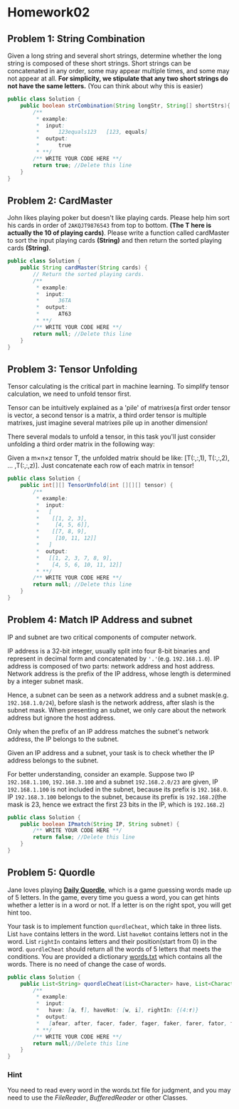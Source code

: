 # Homework02

## Problem 1: String Combination

Given a long string and several short strings, determine whether the long string is composed of these short strings. Short strings can be concatenated in any order, some may appear multiple times, and some may not appear at all. **For simplicity, we stipulate that any two short strings do not have the same letters.** (You can think about why this is easier)

```java
public class Solution {  
    public boolean strCombination(String longStr, String[] shortStrs){
        /**
         * example:
         *  input:
         *      123equals123   [123, equals]
         *  output:
         *      true
         * **/
        /** WRITE YOUR CODE HERE **/
        return true; //Delete this line
    }
}
```

## Problem 2: CardMaster

John likes playing poker but doesn't like playing cards. Please help him sort his cards in order of `2AKQJT9876543`  from top to bottom. **(The T here is actually the 10 of playing cards)**.
Please write a function called cardMaster to sort the input playing cards **(String)** and then return the sorted playing cards **(String)**.

```java
public class Solution {  
    public String cardMaster(String cards) {
        // Return the sorted playing cards.
        /**
         * example:
         *  input:
         *      36TA
         *  output:
         *      AT63
         * **/
        /** WRITE YOUR CODE HERE **/
        return null; //Delete this line
    }
}
```

## Problem 3: Tensor Unfolding

Tensor calculating is the critical part in machine learning. To simplify tensor calculation, we need to unfold tensor first.

Tensor can be intuitively explained as a 'pile' of matrixes(a first order tensor is vector, a second tensor is a matrix, a third order tensor is multiple matrixes, just imagine several matrixes pile up in another dimension!

There several modals to unfold a tensor, in this task you'll just consider unfolding a third order matrix in the following way:

Given a m×n×z tensor T, the unfolded matrix should be like: [T(:,:,1), T(:,:,2), ... ,T(:,:,z)]. Just concatenate each row of each matrix in tensor!


```java
public class Solution {
    public int[][] TensorUnfold(int [][][] tensor) {
        /**
         * example:
         *  input:
         *   [
         *    [[1, 2, 3],
         *     [4, 5, 6]],
         *    [[7, 8, 9],
         *     [10, 11, 12]]
         *   ]
         *  output:
         *   [[1, 2, 3, 7, 8, 9],
         *    [4, 5, 6, 10, 11, 12]]
         * **/
        /** WRITE YOUR CODE HERE **/
        return null; //Delete this line
    }
}
```

## Problem 4: Match IP Address and subnet

IP and subnet are two critical components of computer network.

IP address is a 32-bit integer, usually split into four 8-bit binaries and represent in decimal form and concatenated by `'.'`(e.g. `192.168.1.0`). IP address is composed of two parts: network address and host address. Network address is the prefix of the IP address, whose length is determined by a integer subnet mask.

Hence, a subnet can be seen as a network address and a subnet mask(e.g. `192.168.1.0/24`), before slash is the network address, after slash is the subnet mask. When presenting an subnet, we only care about the network address but ignore the host address.


Only when the prefix of an IP address matches the subnet's network address, the IP belongs to the subnet.

Given an IP address and a subnet, your task is to check whether the IP address belongs to the subnet.

For better understanding, consider an example. Suppose two IP `192.168.1.100`, `192.168.3.100` and a subnet `192.168.2.0/23` are given, IP `192.168.1.100` is not included in the subnet, because its prefix is `192.168.0`. IP `192.168.3.100` belongs to the subnet, because its prefix is `192.168.2`(the mask is 23, hence we extract the first 23 bits in the IP, which is `192.168.2`)

```java
public class Solution {  
    public boolean IPmatch(String IP, String subnet) {
        /** WRITE YOUR CODE HERE **/
        return false; //Delete this line
    }
}
```

## Problem 5: Quordle

Jane loves playing **[Daily Quordle](https://www.merriam-webster.com/games/quordle/#/)**, which is a game guessing words made up of 5 letters. In the game, every time you guess a word, you can get hints whether a letter is in a word or not. If a letter is on the right spot, you will get hint too.

Your task is to implement function `quordleCheat`, which take in three lists. List `have` contains letters in the word. List `haveNot` contains letters not in the word. List `rightIn` contains letters and their position(start from 0) in the word. `quordleCheat` should return all the words of 5 letters that meets the conditions. You are provided a dictionary [words.txt](words.txt) which contains all the words. There is no need of change the case of words.

```java
public class Solution {    
    public List<String> quordleCheat(List<Character> have, List<Character> haveNot, Map<Integer,Character> rightIn) {
        /**
         * example:
         *  input:
         *   have: [a, f], haveNot: [w, i], rightIn: {(4:r)}
         *  output:
         *   [afear, after, facer, fader, fager, faker, farer, fator, favor, fchar, feuar, flear, Rafer, Safar, safer, sofar, unfar]
         * **/
        /** WRITE YOUR CODE HERE **/
        return null;//Delete this line
    }
}
```
### Hint
You need to read every word in the words.txt file for judgment, and you may need to use the *FileReader*, *BufferedReader* or other Classes. 

